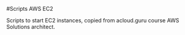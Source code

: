 #Scripts AWS EC2

Scripts to start EC2 instances, copied from acloud.guru course AWS Solutions architect.